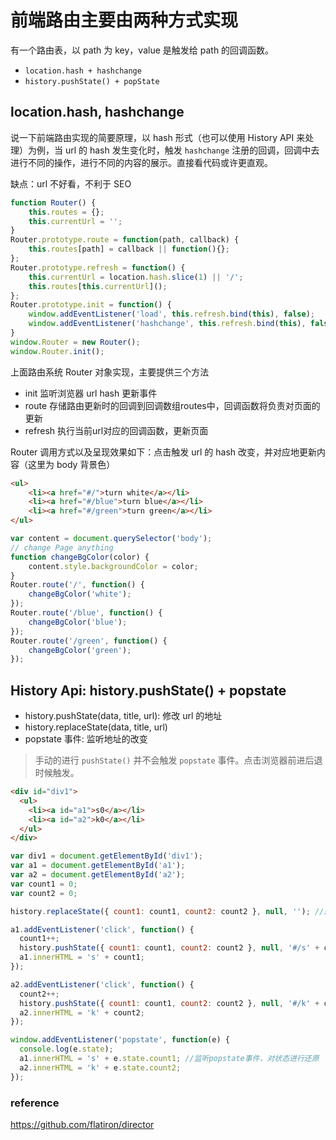 # 前端路由主要由两种方式实现

有一个路由表，以 path 为 key，value 是触发给 path 的回调函数。

* `location.hash + hashchange`
* `history.pushState() + popState`

## location.hash, hashchange

说一下前端路由实现的简要原理，以 hash 形式（也可以使用 History API 来处理）为例，当 url 的 hash 发生变化时，触发 `hashchange` 注册的回调，回调中去进行不同的操作，进行不同的内容的展示。直接看代码或许更直观。

缺点：url 不好看，不利于 SEO

```javascript
function Router() {
    this.routes = {};
    this.currentUrl = '';
}
Router.prototype.route = function(path, callback) {
    this.routes[path] = callback || function(){};
};
Router.prototype.refresh = function() {
    this.currentUrl = location.hash.slice(1) || '/';
    this.routes[this.currentUrl]();
};
Router.prototype.init = function() {
    window.addEventListener('load', this.refresh.bind(this), false);
    window.addEventListener('hashchange', this.refresh.bind(this), false);
}
window.Router = new Router();
window.Router.init();
```

上面路由系统 Router 对象实现，主要提供三个方法

* init 监听浏览器 url hash 更新事件
* route 存储路由更新时的回调到回调数组routes中，回调函数将负责对页面的更新
* refresh 执行当前url对应的回调函数，更新页面

Router 调用方式以及呈现效果如下：点击触发 url 的 hash 改变，并对应地更新内容（这里为 body 背景色）

```html
<ul>
    <li><a href="#/">turn white</a></li>
    <li><a href="#/blue">turn blue</a></li>
    <li><a href="#/green">turn green</a></li>
</ul>
```

```javascript
var content = document.querySelector('body');
// change Page anything
function changeBgColor(color) {
    content.style.backgroundColor = color;
}
Router.route('/', function() {
    changeBgColor('white');
});
Router.route('/blue', function() {
    changeBgColor('blue');
});
Router.route('/green', function() {
    changeBgColor('green');
});
```

## History Api: history.pushState() + popstate

* history.pushState(data, title, url): 修改 url 的地址
* history.replaceState(data, title, url)
* popstate 事件: 监听地址的改变

> 手动的进行 `pushState()` 并不会触发 `popstate` 事件。点击浏览器前进后退时候触发。

```html
<div id="div1">
  <ul>
    <li><a id="a1">s0</a></li>
    <li><a id="a2">k0</a></li>
  </ul>
</div>
```

```javascript
var div1 = document.getElementById('div1');
var a1 = document.getElementById('a1');
var a2 = document.getElementById('a2');
var count1 = 0;
var count2 = 0;

history.replaceState({ count1: count1, count2: count2 }, null, ''); //最开始的状态，采用replace直接替换

a1.addEventListener('click', function() {
  count1++;
  history.pushState({ count1: count1, count2: count2 }, null, '#/s' + count1); //之后的状态，需要进行保存
  a1.innerHTML = 's' + count1;
});

a2.addEventListener('click', function() {
  count2++;
  history.pushState({ count1: count1, count2: count2 }, null, '#/k' + count2); //之后的状态，需要进行保存
  a2.innerHTML = 'k' + count2;
});

window.addEventListener('popstate', function(e) {
  console.log(e.state);
  a1.innerHTML = 's' + e.state.count1; //监听popstate事件，对状态进行还原
  a2.innerHTML = 'k' + e.state.count2;
});
```

### reference

<https://github.com/flatiron/director>
